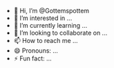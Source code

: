 - 👋 Hi, I’m @Gottemspottem
- 👀 I’m interested in ...
- 🌱 I’m currently learning ...
- 💞️ I’m looking to collaborate on ...
- 📫 How to reach me ...
- 😄 Pronouns: ...
- ⚡ Fun fact: ...

<!---
Gottemspottem/Gottemspottem is a ✨ special ✨ repository because its `README.md` (this file) appears on your GitHub profile.
You can click the Preview link to take a look at your changes.
--->
